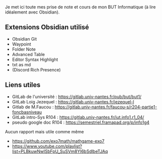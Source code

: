 Je met ici toute mes prise de note et cours de mon BUT Informatique (à lire idéalement avec Obsidian).
## Extensions Obsidian utilisé
- Obsidian Git
- Waypoint
- Folder Note
- Advanced Table
- Editor Syntax Highlight
- txt as md
- (Discord Rich Presence)
## Liens utiles
- GitLab de l'université : https://gitlab.univ-nantes.fr/pub/but/but1/
- GitLab Loig Jezequel : https://gitlab.univ-nantes.fr/jezequel-l
- Gitlab de M.Faucou : https://gitlab.univ-nantes.fr/faucou-s/r204-partie1-foncbasniveau
- GitLab intro-Sys R104 : https://gitlab.univ-nantes.fr/iut.info1.r1_04/
- pseudo google doc R104 : https://semestriel.framapad.org/p/info1g4

Aucun rapport mais utile comme même
- https://github.com/exo7math/mathgame-exo7
- https://www.youtube.com/playlist?list=PLBkuwNwISbFpU_SuSVm8YI6bSdlbeTJAq